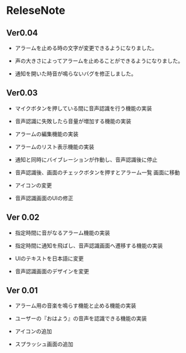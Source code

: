 # ReleseNote
## Ver0.04

* アラームを止める時の文字が変更できるようになりました。

* 声の大きさによってアラームを止めることができるようになりました。

* 通知を開いた時音が鳴らないバグを修正しました。

## Ver0.03 
* マイクボタンを押している間に音声認識を行う機能の実装

* 音声認識に失敗したら音量が増加する機能の実装

* アラームの編集機能の実装

* アラームのリスト表示機能の実装

* 通知と同時にバイブレーションが作動し、音声認識後に停止

* 音声認識後、画面のチェックボタンを押すとアラーム一覧
画面に移動

* アイコンの変更

* 音声認識画面のUIの修正

## Ver 0.02 
* 指定時間に音がなるアラーム機能の実装  

* 指定時間に通知を飛ばし、音声認識画面へ遷移する機能の実装  

* UIのテキストを日本語に変更 

* 音声認識画面のデザインを変更 

## Ver 0.01
* アラーム用の音楽を鳴らす機能と止める機能の実装

* ユーザーの『おはよう』の音声を認識できる機能の実装

* アイコンの追加

* スプラッシュ画面の追加
